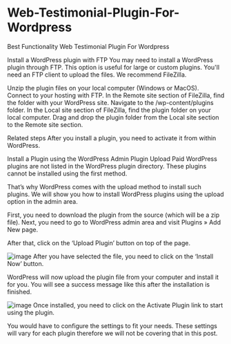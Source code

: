 # Web-Testimonial-Plugin-For-Wordpress
Best Functionality Web Testimonial Plugin For Wordpress

Install a WordPress plugin with FTP
You may need to install a WordPress plugin through FTP. This option is useful for large or custom plugins.
You'll need an FTP client to upload the files. We recommend FileZilla.

Unzip the plugin files on your local computer (Windows or MacOS).
Connect to your hosting with FTP.
In the Remote site section of FileZilla, find the folder with your WordPress site.
Navigate to the /wp-content/plugins folder.
In the Local site section of FileZilla, find the plugin folder on your local computer.
Drag and drop the plugin folder from the Local site section to the Remote site section.

Related steps
After you install a plugin, you need to activate it from within WordPress.

Install a Plugin using the WordPress Admin Plugin Upload
Paid WordPress plugins are not listed in the WordPress plugin directory. These plugins cannot be installed using the first method.

That’s why WordPress comes with the upload method to install such plugins. We will show you how to install WordPress plugins using the upload option in the admin area.

First, you need to download the plugin from the source (which will be a zip file). Next, you need to go to WordPress admin area and visit Plugins » Add New page.

After that, click on the ‘Upload Plugin’ button on top of the page.

![image](https://user-images.githubusercontent.com/124246245/235498907-ab78620c-1ea0-4f4b-9b72-6fa14da7fa1e.png)
After you have selected the file, you need to click on the ‘Install Now’ button.

WordPress will now upload the plugin file from your computer and install it for you. You will see a success message like this after the installation is finished.

![image](https://user-images.githubusercontent.com/124246245/235499102-ed794a09-e291-455a-bfd7-880053fc5441.png)
Once installed, you need to click on the Activate Plugin link to start using the plugin.

You would have to configure the settings to fit your needs. These settings will vary for each plugin therefore we will not be covering that in this post.
